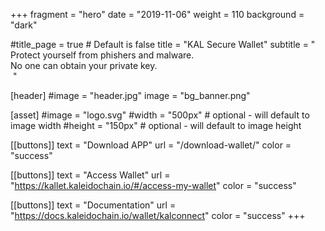 +++
fragment = "hero"
date = "2019-11-06"
weight = 110
background = "dark"

#title_page = true # Default is false
title = "KAL Secure Wallet"
subtitle = "<br/>Protect yourself from phishers and malware. <br/>No one can obtain your private key.<br/>&nbsp;"

[header]
  #image = "header.jpg"
  image = "bg_banner.png"

[asset]
  #image = "logo.svg"
  #width = "500px" # optional - will default to image width
  #height = "150px" # optional - will default to image height

[[buttons]]
  text = "Download APP"
  url = "/download-wallet/"
  color = "success"

[[buttons]]
  text = "Access Wallet"
  url = "https://kallet.kaleidochain.io/#/access-my-wallet"
  color = "success"

[[buttons]]
  text = "Documentation"
  url = "https://docs.kaleidochain.io/wallet/kalconnect"
  color = "success"
+++

